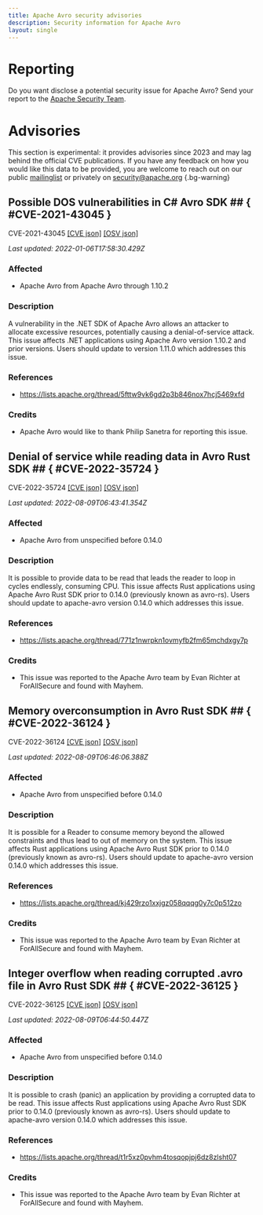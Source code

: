 ```yaml
---
title: Apache Avro security advisories
description: Security information for Apache Avro
layout: single
---
```


# Reporting

Do you want disclose a potential security issue for Apache Avro? Send your report to the [Apache Security Team](mailto:security@apache.org).

# Advisories

This section is experimental: it provides advisories since 2023 and may lag behind the official CVE publications. If you have any feedback on how you would like this data to be provided, you are welcome to reach out on our public [mailinglist](/mailinglist) or privately on [security@apache.org](mailto:security@apache.org)
{.bg-warning}

## Possible DOS vulnerabilities in C# Avro SDK ## { #CVE-2021-43045 }

CVE-2021-43045 [\[CVE json\]](./CVE-2021-43045.cve.json) [\[OSV json\]](./CVE-2021-43045.osv.json)



_Last updated: 2022-01-06T17:58:30.429Z_

### Affected

* Apache Avro from Apache Avro through 1.10.2


### Description

A vulnerability in the .NET SDK of Apache Avro allows an attacker to allocate excessive resources, potentially causing a denial-of-service attack.  This issue affects .NET applications using Apache Avro version 1.10.2 and prior versions.  Users should update to version 1.11.0 which addresses this issue.

### References
* https://lists.apache.org/thread/5fttw9vk6gd2p3b846nox7hcj5469xfd


### Credits
* Apache Avro would like to thank Philip Sanetra for reporting this issue.


## Denial of service while reading data in Avro Rust SDK ## { #CVE-2022-35724 }

CVE-2022-35724 [\[CVE json\]](./CVE-2022-35724.cve.json) [\[OSV json\]](./CVE-2022-35724.osv.json)



_Last updated: 2022-08-09T06:43:41.354Z_

### Affected

* Apache Avro from unspecified before 0.14.0


### Description

It is possible to provide data to be read that leads the reader to loop in cycles endlessly, consuming CPU.  This issue affects Rust applications using Apache Avro Rust SDK prior to 0.14.0 (previously known as avro-rs).  Users should update to apache-avro version 0.14.0 which addresses this issue.

### References
* https://lists.apache.org/thread/771z1nwrpkn1ovmyfb2fm65mchdxgy7p


### Credits
* This issue was reported to the Apache Avro team by Evan Richter at ForAllSecure and found with Mayhem.


## Memory overconsumption in Avro Rust SDK ## { #CVE-2022-36124 }

CVE-2022-36124 [\[CVE json\]](./CVE-2022-36124.cve.json) [\[OSV json\]](./CVE-2022-36124.osv.json)



_Last updated: 2022-08-09T06:46:06.388Z_

### Affected

* Apache Avro from unspecified before 0.14.0


### Description

It is possible for a Reader to consume memory beyond the allowed constraints and thus lead to out of memory on the system. This issue affects Rust applications using Apache Avro Rust SDK prior to 0.14.0 (previously known as avro-rs).  Users should update to apache-avro version 0.14.0 which addresses this issue.

### References
* https://lists.apache.org/thread/kj429rzo1xxjgz058qqqg0y7c0p512zo


### Credits
* This issue was reported to the Apache Avro team by Evan Richter at ForAllSecure and found with Mayhem.


## Integer overflow when reading corrupted .avro file in Avro Rust SDK ## { #CVE-2022-36125 }

CVE-2022-36125 [\[CVE json\]](./CVE-2022-36125.cve.json) [\[OSV json\]](./CVE-2022-36125.osv.json)



_Last updated: 2022-08-09T06:44:50.447Z_

### Affected

* Apache Avro from unspecified before 0.14.0


### Description

It is possible to crash (panic) an application by providing a corrupted data to be read. This issue affects Rust applications using Apache Avro Rust SDK prior to 0.14.0 (previously known as avro-rs).  Users should update to apache-avro version 0.14.0 which addresses this issue.

### References
* https://lists.apache.org/thread/t1r5xz0pvhm4tosqopjpj6dz8zlsht07


### Credits
* This issue was reported to the Apache Avro team by Evan Richter at ForAllSecure and found with Mayhem.
